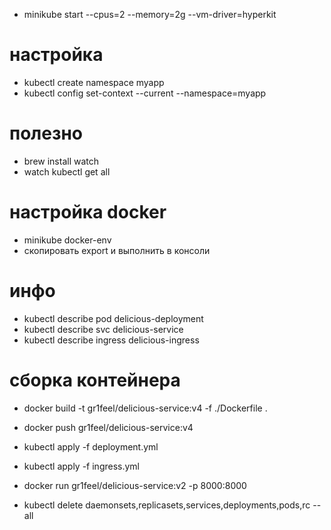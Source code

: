
- minikube start --cpus=2 --memory=2g --vm-driver=hyperkit

# настройка
- kubectl create namespace myapp
- kubectl config set-context --current --namespace=myapp

# полезно
- brew install watch
- watch kubectl get all

# настройка docker 
- minikube docker-env
- скопировать export и выполнить в консоли

# инфо
- kubectl describe pod delicious-deployment
- kubectl describe svc delicious-service
- kubectl describe ingress delicious-ingress

# сборка контейнера
- docker build -t gr1feel/delicious-service:v4 -f ./Dockerfile .
- docker push gr1feel/delicious-service:v4

- kubectl apply -f deployment.yml
- kubectl apply -f ingress.yml



- docker run gr1feel/delicious-service:v2 -p 8000:8000
- kubectl delete daemonsets,replicasets,services,deployments,pods,rc --all